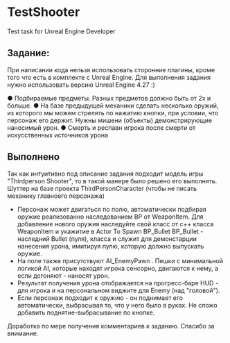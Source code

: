# TestShooter

Test task for Unreal Engine Developer

## Задание:
При написании кода нельзя использовать сторонние плагины, кроме
того что есть в комплекте с Unreal Engine.
Для выполнения задания нужно использовать версию Unreal Engine
4.27 :)

● Подбираемые предметы. Разных предметов должно быть от 2х и
больше.
● На базе предыдущей механики сделать несколько оружий, из
которого мы можем стрелять по нажатию кнопки, при условии,
что персонаж его держит. Нужны мишени (объекты)
демонстрирующие наносимый урон.
● Смерть и респавн игрока после смерти от искусственных
источников урона

## Выполнено
Так как интуитивно под описание задания подходит модель игры "Thirdperson Shooter", то в такой манере было решено его выполнять.
Шуттер на базе проекта ThirdPersonCharacter (чтобы не писать механику главноего персонажа)
 - Персонаж может двигаться по полю, автоматически подбирая оружие 
      реализованно наследованием BP от WeaponItem. Для добавление нового оружия наследуйте свой класс от с++ класса WeaponItem и укажитие в Actor To Spawn BP_Bullet
      BP_Bullet - наследний Bullet (пуля), класса и служит для демонстарции нанесения урона, имитируя пулю, которую должно выпускать оружие.
 - На поле также присутствуют AI_EnemyPawn . Пешки с минимальной логикой AI, которые находят игрока сенсорно, двигаются к нему, а если догоняют - наносят урон.
 - Результат получения урона отображается на прогресс-баре HUD - для игрока и на персональном виджите для Enemy (над "головой").
 - Если персонаж подходит к оружию - он поднимает его автоматически, выбрасывая то, что у него было в руках. Не сложо добавить поднятие-выбрасывание по кнопке.

Доработка по мере получения комментариев к заданию.
Спасибо за внимание. 
